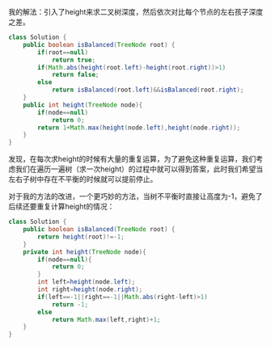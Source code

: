 我的解法：引入了height来求二叉树深度，然后依次对比每个节点的左右孩子深度之差。

```java
class Solution {
    public boolean isBalanced(TreeNode root) {
        if(root==null)
            return true;
        if(Math.abs(height(root.left)-height(root.right))>1)
            return false;
        else
            return isBalanced(root.left)&&isBalanced(root.right);       
    }
    public int height(TreeNode node){
        if(node==null)
            return 0;
        return 1+Math.max(height(node.left),height(node.right));
    } 
}
```

发现，在每次求height的时候有大量的重复运算，为了避免这种重复运算，我们考虑我们在遍历一遍树（求一次height）的过程中就可以得到答案，此时我们希望当左右子树中存在不平衡的时候就可以提前停止。

对于我的方法的改进，一个更巧妙的方法，当树不平衡时直接让高度为-1，避免了后续还要重复计算height的情况：

```java
class Solution {
    public boolean isBalanced(TreeNode root) {
        return height(root)!=-1;
    }
    private int height(TreeNode node){
        if(node==null){
            return 0;
        }
        int left=height(node.left);
        int right=height(node.right);
        if(left==-1||right==-1||Math.abs(right-left)>1)
            return -1;
        else 
            return Math.max(left,right)+1;
    }
}
```
